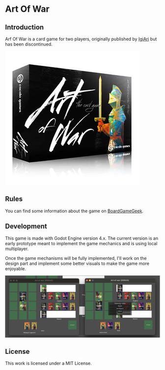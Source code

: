# Art Of War

## Introduction

Arf Of War is a card game for two players, originally published by [IgiAri](https://www.igiari.com/) but has been discontinued. 

![Arf Of War box](doc/ArtOfWar.webp)

## Rules

You can find some information about the game on [BoardGameGeek](https://boardgamegeek.com/boardgame/173452/art-war-card-game).

## Development

This game is made with Godot Engine version 4.x. The current version is an early prototype meant to implement the game mechanics and is using local multiplayer.

Once the game mechanisms will be fully implemented, I'll work on the design part and implement some better visuals to make the game more enjoyable.

![Alt text](doc/Early-Version.png)

## License

This work is licensed under a MIT License.
